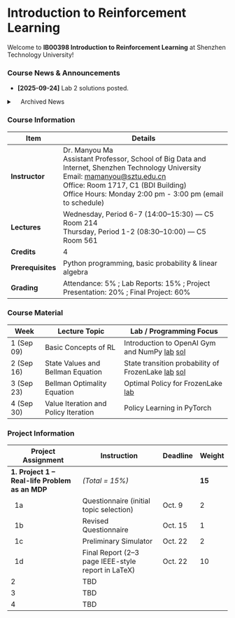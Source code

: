 #  Introduction to Reinforcement Learning

Welcome to **IB00398 Introduction to Reinforcement Learning** at Shenzhen Technology University!  

### Course News & Announcements
- **[2025-09-24]** Lab 2 solutions posted. <br>

<details>
<summary>&nbsp;&nbsp;&nbsp;&nbsp;Archived News</summary>
    - **[2025-09-23]** Lecture on September 24 is cancelled due to the typhoon landing. Stay safe everyone! <br>
    - **[2025-09-18]** Lab 1 solutions posted. <br>
    - **[2025-09-17]** Course GitHub repo opened. <br>

</details>

### Course Information 

| **Item**          | **Details** |
|-------------------|-------------|
| **Instructor**    | Dr. Manyou Ma <br> Assistant Professor, School of Big Data and Internet, Shenzhen Technology University <br> Email: [mamanyou@sztu.edu.cn](mailto:mamanyou@sztu.edu.cn) <br> Office: Room 1717, C1 (BDI Building) <br> Office Hours: Monday 2:00 pm - 3:00 pm (email to schedule) |
| **Lectures**      | Wednesday, Period 6-7 (14:00–15:30) — C5 Room 214 <br> Thursday, Period 1-2 (08:30–10:00) — C5 Room 561 |
| **Credits**       | 4 |
| **Prerequisites** | Python programming, basic probability & linear algebra |
| **Grading**       | Attendance: 5% ; Lab Reports: 15% ; Project Presentation: 20% ; Final Project: 60% |


### Course Material 
| Week | Lecture Topic | Lab / Programming Focus |
|--------|------------------|------------------------|
| 1 (Sep 09)| Basic Concepts of RL |  Introduction to OpenAI Gym and NumPy [lab](https://github.com/manyouma/DRL_sztu/blob/main/labs/Lab01_frozenLake_intro.ipynb) [sol](https://github.com/manyouma/DRL_sztu/blob/main/labs/Lab01_frozenLake_intro_ans.ipynb)|
| 2 (Sep 16)| State Values and Bellman Equation | State transition probability of FrozenLake [lab](https://github.com/manyouma/DRL_sztu/blob/main/labs/Lab02_frozenLake_MDP.ipynb) [sol](https://github.com/manyouma/DRL_sztu/blob/main/labs/Lab02_frozenLake_MDP_sol.ipynb)|
| 3 (Sep 23)| Bellman Optimality Equation | Optimal Policy for FrozenLake [lab](https://github.com/manyouma/DRL_sztu/blob/main/labs/Lab03_frozenLake_optimal.ipynb)|
| 4 (Sep 30)| Value Iteration and Policy Iteration | Policy Learning in PyTorch|


### Project Information
| Project Assignment | Instruction | Deadline | Weight |
|--------------------|-------------|----------|--------|
| **1. Project 1 – Real-life Problem as an MDP** | *(Total = 15%)* |  | **15** |
| &nbsp;&nbsp;1a| Questionnaire (initial topic selection) | Oct. 9  | 2 |
| &nbsp;&nbsp;1b | Revised Questionnaire| Oct. 15 | 1 |
| &nbsp;&nbsp;1c | Preliminary Simulator| Oct. 22 | 2 |
| &nbsp;&nbsp;1d | Final Report (2–3 page IEEE-style report in LaTeX) | Oct. 22  | 10 |
| 2 | TBD |  |  |
| 3 | TBD |  |  |
| 4 | TBD |  |  |